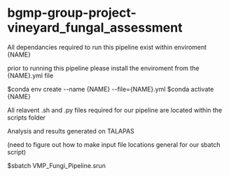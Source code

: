 # bgmp-group-project-vineyard_fungal_assessment

All dependancies required to run this pipeline exist within enviroment {NAME}

prior to running this pipeline please install the enviroment from the {NAME}.yml file

$conda env create --name {NAME} --file={NAME}.yml
$conda activate {NAME}

All relavent .sh and .py files required for our pipeline are located within the scripts folder

Analysis and results generated on TALAPAS

(need to figure out how to make input file locations general for our sbatch script)

$sbatch VMP_Fungi_Pipeline.srun

